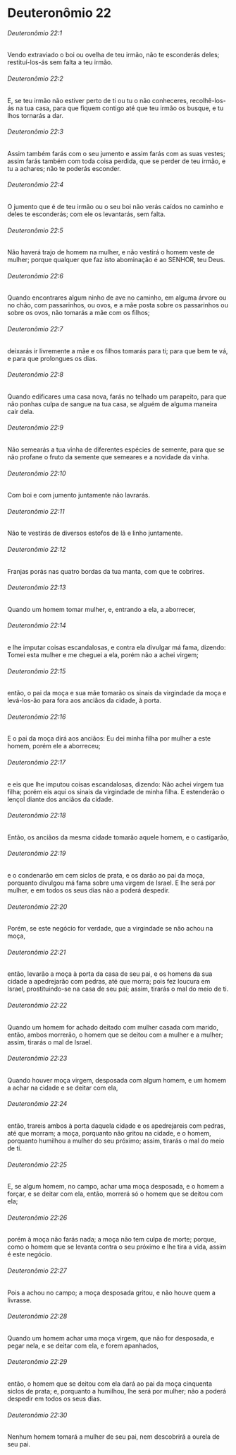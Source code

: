 # Deuteronômio 22

###### Deuteronômio 22:1

Vendo extraviado o boi ou ovelha de teu irmão, não te esconderás deles; restituí-los-ás sem falta a teu irmão.

###### Deuteronômio 22:2

E, se teu irmão não estiver perto de ti ou tu o não conheceres, recolhê-los-ás na tua casa, para que fiquem contigo até que teu irmão os busque, e tu lhos tornarás a dar.

###### Deuteronômio 22:3

Assim também farás com o seu jumento e assim farás com as suas vestes; assim farás também com toda coisa perdida, que se perder de teu irmão, e tu a achares; não te poderás esconder.

###### Deuteronômio 22:4

O jumento que é de teu irmão ou o seu boi não verás caídos no caminho e deles te esconderás; com ele os levantarás, sem falta.

###### Deuteronômio 22:5

Não haverá trajo de homem na mulher, e não vestirá o homem veste de mulher; porque qualquer que faz isto abominação é ao SENHOR, teu Deus.

###### Deuteronômio 22:6

Quando encontrares algum ninho de ave no caminho, em alguma árvore ou no chão, com passarinhos, ou ovos, e a mãe posta sobre os passarinhos ou sobre os ovos, não tomarás a mãe com os filhos;

###### Deuteronômio 22:7

deixarás ir livremente a mãe e os filhos tomarás para ti; para que bem te vá, e para que prolongues os dias.

###### Deuteronômio 22:8

Quando edificares uma casa nova, farás no telhado um parapeito, para que não ponhas culpa de sangue na tua casa, se alguém de alguma maneira cair dela.

###### Deuteronômio 22:9

Não semearás a tua vinha de diferentes espécies de semente, para que se não profane o fruto da semente que semeares e a novidade da vinha.

###### Deuteronômio 22:10

Com boi e com jumento juntamente não lavrarás.

###### Deuteronômio 22:11

Não te vestirás de diversos estofos de lã e linho juntamente.

###### Deuteronômio 22:12

Franjas porás nas quatro bordas da tua manta, com que te cobrires.

###### Deuteronômio 22:13

Quando um homem tomar mulher, e, entrando a ela, a aborrecer,

###### Deuteronômio 22:14

e lhe imputar coisas escandalosas, e contra ela divulgar má fama, dizendo: Tomei esta mulher e me cheguei a ela, porém não a achei virgem;

###### Deuteronômio 22:15

então, o pai da moça e sua mãe tomarão os sinais da virgindade da moça e levá-los-ão para fora aos anciãos da cidade, à porta.

###### Deuteronômio 22:16

E o pai da moça dirá aos anciãos: Eu dei minha filha por mulher a este homem, porém ele a aborreceu;

###### Deuteronômio 22:17

e eis que lhe imputou coisas escandalosas, dizendo: Não achei virgem tua filha; porém eis aqui os sinais da virgindade de minha filha. E estenderão o lençol diante dos anciãos da cidade.

###### Deuteronômio 22:18

Então, os anciãos da mesma cidade tomarão aquele homem, e o castigarão,

###### Deuteronômio 22:19

e o condenarão em cem siclos de prata, e os darão ao pai da moça, porquanto divulgou má fama sobre uma virgem de Israel. E lhe será por mulher, e em todos os seus dias não a poderá despedir.

###### Deuteronômio 22:20

Porém, se este negócio for verdade, que a virgindade se não achou na moça,

###### Deuteronômio 22:21

então, levarão a moça à porta da casa de seu pai, e os homens da sua cidade a apedrejarão com pedras, até que morra; pois fez loucura em Israel, prostituindo-se na casa de seu pai; assim, tirarás o mal do meio de ti.

###### Deuteronômio 22:22

Quando um homem for achado deitado com mulher casada com marido, então, ambos morrerão, o homem que se deitou com a mulher e a mulher; assim, tirarás o mal de Israel.

###### Deuteronômio 22:23

Quando houver moça virgem, desposada com algum homem, e um homem a achar na cidade e se deitar com ela,

###### Deuteronômio 22:24

então, trareis ambos à porta daquela cidade e os apedrejareis com pedras, até que morram; a moça, porquanto não gritou na cidade, e o homem, porquanto humilhou a mulher do seu próximo; assim, tirarás o mal do meio de ti.

###### Deuteronômio 22:25

E, se algum homem, no campo, achar uma moça desposada, e o homem a forçar, e se deitar com ela, então, morrerá só o homem que se deitou com ela;

###### Deuteronômio 22:26

porém à moça não farás nada; a moça não tem culpa de morte; porque, como o homem que se levanta contra o seu próximo e lhe tira a vida, assim é este negócio.

###### Deuteronômio 22:27

Pois a achou no campo; a moça desposada gritou, e não houve quem a livrasse.

###### Deuteronômio 22:28

Quando um homem achar uma moça virgem, que não for desposada, e pegar nela, e se deitar com ela, e forem apanhados,

###### Deuteronômio 22:29

então, o homem que se deitou com ela dará ao pai da moça cinquenta siclos de prata; e, porquanto a humilhou, lhe será por mulher; não a poderá despedir em todos os seus dias.

###### Deuteronômio 22:30

Nenhum homem tomará a mulher de seu pai, nem descobrirá a ourela de seu pai.

